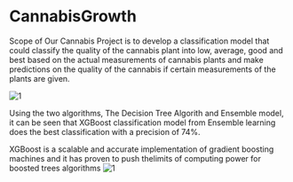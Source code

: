 # CannabisGrowth
Scope of Our Cannabis Project is to develop a classification model that could classify the quality of the cannabis plant into low, average, good and best based on the actual measurements of cannabis plants and make predictions on the quality of the cannabis if certain measurements of the plants are given.


![1](https://user-images.githubusercontent.com/60280080/75514498-95825f00-59c5-11ea-8fd1-4d875b444363.png)

Using the two algorithms, The Decision Tree Algorith and Ensemble model, it can be seen that XGBoost classification model from Ensemble learning  does the best classification with a precision of 74%.

XGBoost is a scalable and accurate implementation of gradient boosting machines and it has proven to push thelimits of computing power for boosted trees algorithms 
![1](https://user-images.githubusercontent.com/60280080/75515058-0fffae80-59c7-11ea-9327-faaba3184f47.png)


